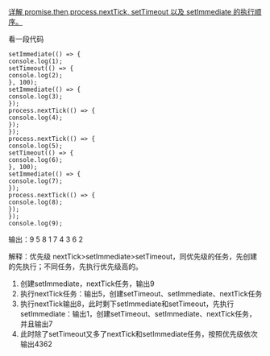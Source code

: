 [详解 promise.then,process.nextTick, setTimeout 以及 setImmediate 的执行顺序。](https://www.jianshu.com/p/a39d3e878d06)

看一段代码
```
setImmediate(() => {
console.log(1);
setTimeout(() => {
console.log(2);
}, 100);
setImmediate(() => {
console.log(3);
});
process.nextTick(() => {
console.log(4);
});
});
process.nextTick(() => {
console.log(5);
setTimeout(() => {
console.log(6);
}, 100);
setImmediate(() => {
console.log(7);
});
process.nextTick(() => {
console.log(8);
});
});
console.log(9);
```

输出：9 5 8 1 7 4 3 6 2

解释：优先级 nextTick>setImmediate>setTimeout，同优先级的任务，先创建的先执行；不同任务，先执行优先级高的。
1. 创建setImmediate，nextTick任务，输出9
2. 执行nextTick任务：输出5，创建setTimeout、setImmediate、nextTick任务
3. 执行nextTick输出8，此时剩下setImmediate和setTimeout，先执行setImmediate：输出1，创建setTimeout、setImmediate、nextTick任务，并且输出7
4. 此时除了setTimeout又多了nextTick和setImmediate任务，按照优先级依次输出4362
